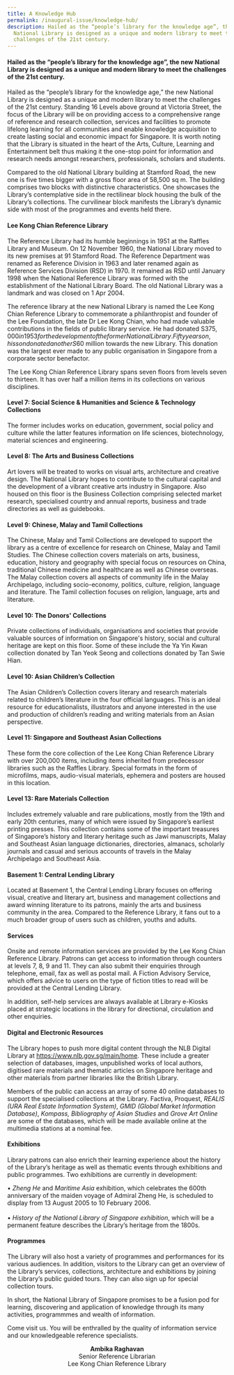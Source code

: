 ```yaml
---
title: A Knowledge Hub
permalink: /inaugural-issue/knowledge-hub/
description: Hailed as the “people’s library for the knowledge age”, the new
  National Library is designed as a unique and modern library to meet the
  challenges of the 21st century.
---
```

#### Hailed as the “people’s library for the knowledge age”, the new National Library is designed as a unique and modern library to meet the challenges of the 21st century.
 
Hailed as the “people’s library for the knowledge age,” the new National Library is designed as a unique and modern library to meet the challenges of the 21st century. Standing 16 Levels above ground at Victoria Street, the focus of the Library will be on providing access to a comprehensive range of reference and research collection, services and facilities to promote lifelong learning for all communities and enable knowledge acquisition to create lasting social and economic impact for Singapore. It is worth noting that the Library is situated in the heart of the Arts, Culture, Learning and Entertainment belt thus making it the one-stop point for information and research needs amongst researchers, professionals, scholars and students.

Compared to the old National Library building at Stamford Road, the new one is five times bigger with a gross floor area of 58,500 sq m. The building comprises two blocks with distinctive characteristics. One showcases the Library’s contemplative side in the rectilinear block housing the bulk of the Library’s collections. The curvilinear block manifests the Library’s dynamic side with most of the programmes and events held there.

#### **Lee Kong Chian Reference Library**

The Reference Library had its humble beginnings in 1951 at the Raffles Library and Museum. On 12 November 1960, the National Library moved to its new premises at 91 Stamford Road. The Reference Department was renamed as Reference Division in 1963 and later renamed again as Reference Services Division (RSD) in 1970. It remained as RSD until January 1998 when the National Reference Library was formed with the establishment of the National Library Board. The old National Library was a landmark and was closed on 1 Apr 2004.

The reference library at the new National Library is named the Lee Kong Chian Reference Library to commemorate a philanthropist and founder of the Lee Foundation, the late Dr Lee Kong Chian, who had made valuable contributions in the fields of public library service. He had donated S$375,000 in 1953 for the development of the former National Library. Fifty years on, his son donated another S$60 million towards the new Library. This donation was the largest ever made to any public organisation in Singapore from a corporate sector benefactor.

The Lee Kong Chian Reference Library spans seven floors from levels seven to thirteen. It has over half a million items in its collections on various disciplines.

#### **Level 7: Social Science &amp; Humanities and Science &amp; Technology Collections**
The former includes works on education, government, social policy and culture while the latter features information on life sciences, biotechnology, material sciences and engineering.

#### **Level 8: The Arts and Business Collections**
Art lovers will be treated to works on visual arts, architecture and creative design. The National Library hopes to contribute to the cultural capital and the development of a vibrant creative arts industry in Singapore. Also housed on this floor is the Business Collection comprising selected market research, specialised country and annual reports, business and trade directories as well as guidebooks.

#### **Level 9: Chinese, Malay and Tamil Collections**
The Chinese, Malay and Tamil Collections are developed to support the library as a centre of excellence for research on Chinese, Malay and Tamil Studies. The Chinese collection covers materials on arts, business, education, history and geography with special focus on resources on China, traditional Chinese medicine and healthcare as well as Chinese overseas. The Malay collection covers all aspects of community life in the Malay Archipelago, including socio-economy, politics, culture, religion, language and literature. The Tamil collection focuses on religion, language, arts and literature.

#### **Level 10: The Donors' Collections**
Private collections of individuals, organisations and societies that provide valuable sources of information on Singapore's history, social and cultural heritage are kept on this floor. Some of these include the Ya Yin Kwan collection donated by Tan Yeok Seong and collections donated by Tan Swie Hian.

#### **Level 10: Asian Children’s Collection**
The Asian Children’s Collection covers literary and research materials related to children’s literature in the four official languages. This is an ideal resource for educationalists, illustrators and anyone interested in the use and production of children’s reading and writing materials from an Asian perspective.

#### **Level 11: Singapore and Southeast Asian Collections**
These form the core collection of the Lee Kong Chian Reference Library with over 200,000 items, including items inherited from predecessor libraries such as the Raffles Library. Special formats in the form of microfilms, maps, audio-visual materials, ephemera and posters are housed in this location.

#### **Level 13: Rare Materials Collection**
Includes extremely valuable and rare publications, mostly from the 19th and early 20th centuries, many of which were issued by Singapore’s earliest printing presses. This collection contains some of the important treasures of Singapore’s history and literary heritage such as Jawi manuscripts, Malay and Southeast Asian language dictionaries, directories, almanacs, scholarly journals and casual and serious accounts of travels in the Malay Archipelago and Southeast Asia.

#### **Basement 1: Central Lending Library**
Located at Basement 1, the Central Lending Library focuses on offering visual, creative and literary art, business and management collections and award winning literature to its patrons, mainly the arts and business community in the area. Compared to the Reference Library, it fans out to a much broader group of users such as children, youths and adults.

#### **Services**
Onsite and remote information services are provided by the Lee Kong Chian Reference Library. Patrons can get access to information through counters at levels 7, 8, 9 and 11. They can also submit their enquiries through telephone, email, fax as well as postal mail. A Fiction Advisory Service, which offers advice to users on the type of fiction titles to read will be provided at the Central Lending Library. 

In addition, self-help services are always available at Library e-Kiosks placed at strategic locations in the library for directional, circulation and other enquiries.

#### **Digital and Electronic Resources**
The Library hopes to push more digital content through the NLB Digital Library at <a href="https://www.nlb.gov.sg/main/home">https://www.nlb.gov.sg/main/home</a>. These include a greater selection of databases, images, unpublished works of local authors, digitised rare materials and thematic articles on Singapore heritage and other materials from partner libraries like the British Library. 

Members of the public can access an array of some 40 online databases to support the specialised collections at the Library. Factiva, Proquest, *REALIS (URA Real Estate Information System)*, *GMID (Global Market Information Database)*, *Kompass, Bibliography of Asian Studies* and *Grove Art Online* are some of the databases, which will be made available online at the multimedia stations at a nominal fee.

#### **Exhibitions**
Library patrons can also enrich their learning experience about the history of the Library’s heritage as well as thematic events through exhibitions and public programmes. Two exhibitions are currently in development:

• *Zheng He* and *Maritime Asia* exhibition, which celebrates the 600th anniversary of the maiden voyage of Admiral Zheng He, is scheduled to display from 13 August 2005 to 10 February 2006. <br><br>  • *History of the National Library of Singapore exhibition*, which will be a permanent feature describes the Library’s heritage from the 1800s.

#### **Programmes**
The Library will also host a variety of programmes and performances for its various audiences. In addition, visitors to the Library can get an overview of the Library’s services, collections, architecture and exhibitions by joining the Library’s public guided tours. They can also sign up for special collection tours.

In short, the National Library of Singapore promises to be a fusion pod for learning, discovering and application of knowledge through its many activities, programmmes and wealth of information.

Come visit us. You will be enthralled by the quality of information service and our knowledgeable reference specialists.

<div>
<center><b>Ambika Raghavan</b><br>Senior Reference Librarian<br> Lee Kong Chian Reference Library</center>
</div>

